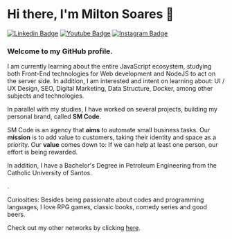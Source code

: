 # Hi there, I'm Milton Soares 👋

[![Linkedin Badge](https://img.shields.io/badge/linkedin-%230077B5.svg?&style=for-the-badge&logo=linkedin&logoColor=white&link=https://www.linkedin.com/in/soaresmilton/)](https://www.linkedin.com/in/soaresmilton/)
[![Youtube Badge](https://img.shields.io/badge/youtube-%23FF0000.svg?&style=for-the-badge&logo=youtube&logoColor=white)](https://www.youtube.com/channel/UCMsbUh0LDOMQCTBdBXwkFiQ/)
[![Instagram Badge](https://img.shields.io/badge/instagram-%23E4405F.svg?&style=for-the-badge&logo=instagram&logoColor=white&link=https://www.instagram.com/soaresmiltinho/)](https://www.instagram.com/soaresmiltinho/)

### Welcome to my GitHub profile.

I am currently learning about the entire JavaScript ecosystem, studying both Front-End technologies for Web development and NodeJS to act on the server side. In addition, I am interested and intent on learning about: UI / UX Design, SEO, Digital Marketing, Data Structure, Docker, among other subjects and technologies.

In parallel with my studies, I have worked on several projects, building my personal brand, called <strong>SM Code</strong>.

SM Code is an agency that <strong>aims</strong> to automate small business tasks.
Our <strong>mission</strong> is to add value to customers, taking their identity and space as a priority.
Our <strong>value</strong> comes down to: If we can help at least one person, our effort is being rewarded.

In addition, I have a Bachelor's Degree in Petroleum Engineering from the Catholic University of Santos.

.

Curiosities: Besides being passionate about codes and programming languages, I love RPG games, classic books, comedy series and good beers.


Check out my other networks by clicking <a href="https://soaresmiltinho.vercel.app/">here</a>.

